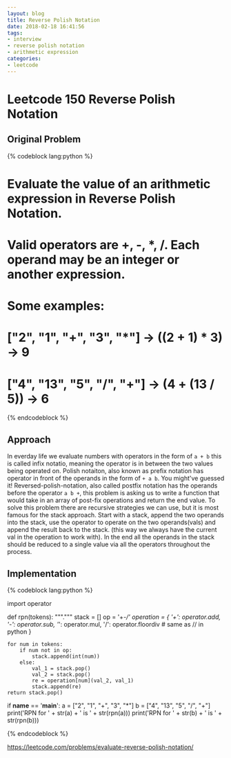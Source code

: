 ```yaml
---
layout: blog
title: Reverse Polish Notation
date: 2018-02-18 16:41:56
tags:
- interview
- reverse polish notation
- arithmetic expression
categories:
- leetcode
---
```


# Leetcode 150 Reverse Polish Notation
## Original Problem

{% codeblock lang:python %}

# Evaluate the value of an arithmetic expression in Reverse Polish Notation.

# Valid operators are +, -, *, /. Each operand may be an integer or another expression.

# Some examples:
#   ["2", "1", "+", "3", "*"] -> ((2 + 1) * 3) -> 9
#   ["4", "13", "5", "/", "+"] -> (4 + (13 / 5)) -> 6

{% endcodeblock %}

<!--more-->

## Approach
In everday life we evaluate numbers with operators in the form of `a + b` this is called infix notatio, meaning the operator is in between the two values being operated on.
Polish notaiton, also known as prefix notation has operator in front of the operands in the form of `+ a b`.
You might've guessed it! Reversed-polish-notation, also called postfix notation has the operands before the operator `a b +`, this problem is asking us to write a function that would take in an array of post-fix operations and return the end value.
To solve this problem there are recursive strategies we can use, but it is most famous for the stack approach.
Start with a stack, append the two operands into the stack, use the operator to operate on the two operands(vals) and append the result back to the stack. (this way we always have the current val in the operation to work with).
In the end all the operands in the stack should be reduced to a single value via all the operators throughout the process.


## Implementation

{% codeblock lang:python %}

import operator


def rpn(tokens):
    """."""
    stack = []
    op = '+-*/'
    operation = {
        '+': operator.add,
        '-': operator.sub,
        '*': operator.mul,
        '/': operator.floordiv  # same as // in python
    }

    for num in tokens:
        if num not in op:
            stack.append(int(num))
        else:
            val_1 = stack.pop()
            val_2 = stack.pop()
            re = operation[num](val_2, val_1)
            stack.append(re)
    return stack.pop()


if __name__ == '__main__':
    a = ["2", "1", "+", "3", "*"]
    b = ["4", "13", "5", "/", "+"]
    print('RPN for ' + str(a) + ' is ' + str(rpn(a)))
    print('RPN for ' + str(b) + ' is ' + str(rpn(b)))

 {% endcodeblock %}


https://leetcode.com/problems/evaluate-reverse-polish-notation/
